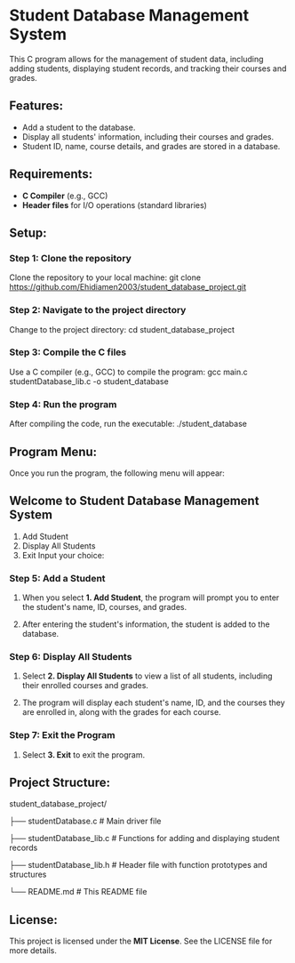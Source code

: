 # Student Database Management System

This C program allows for the management of student data, including adding students, displaying student records, and tracking their courses and grades.

## Features:
- Add a student to the database.
- Display all students' information, including their courses and grades.
- Student ID, name, course details, and grades are stored in a database.

## Requirements:
- **C Compiler** (e.g., GCC)
- **Header files** for I/O operations (standard libraries)

## Setup:

### Step 1: Clone the repository
Clone the repository to your local machine:
git clone https://github.com/Ehidiamen2003/student_database_project.git

### Step 2: Navigate to the project directory
Change to the project directory:
cd student_database_project

### Step 3: Compile the C files
Use a C compiler (e.g., GCC) to compile the program:
gcc main.c studentDatabase_lib.c -o student_database

### Step 4: Run the program
After compiling the code, run the executable:
./student_database

## Program Menu:
Once you run the program, the following menu will appear:

Welcome to Student Database Management System
-----------------------------------------------------
1. Add Student
2. Display All Students
3. Exit
Input your choice:

### Step 5: Add a Student
1. When you select **1. Add Student**, the program will prompt you to enter the student's name, ID, courses, and grades.
   
2. After entering the student's information, the student is added to the database.

### Step 6: Display All Students
1. Select **2. Display All Students** to view a list of all students, including their enrolled courses and grades.

2. The program will display each student's name, ID, and the courses they are enrolled in, along with the grades for each course.

### Step 7: Exit the Program
1. Select **3. Exit** to exit the program.

## Project Structure:
student_database_project/

├── studentDatabase.c                # Main driver file

├── studentDatabase_lib.c # Functions for adding and displaying student records

├── studentDatabase_lib.h # Header file with function prototypes and structures

└── README.md             # This README file

## License:
This project is licensed under the **MIT License**. See the LICENSE file for more details.
